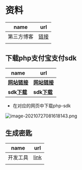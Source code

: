 

#  资料

| name       | url                                                          |
| ---------- | ------------------------------------------------------------ |
| 第三方博客 | [链接](https://blog.csdn.net/jal517486222/article/details/82726491) |
|            |                                                              |



## 下载php支付宝支付sdk

| name                                                         | url                                                          |
| ------------------------------------------------------------ | ------------------------------------------------------------ |
| **[网站链接](https://opendocs.alipay.com/open/270/106291/)** | **[网站链接](https://opendocs.alipay.com/open/270/106291/)** |
| **sdk[下载](https://gw.alipayobjects.com/os/bmw-prod/b946adec-ef8d-4c1b-9faf-3f20dbf318fa.zip)** | **sdk[下载](https://gw.alipayobjects.com/os/bmw-prod/b946adec-ef8d-4c1b-9faf-3f20dbf318fa.zip)** |

- 在对应的网页中下载php-sdk

![image-20210727081618143.png](https://i.loli.net/2021/07/27/rCT9pLSIkBn5gbt.png)



## 生成密匙

| name     | url                                                 |
| -------- | --------------------------------------------------- |
| 开发工具 | [link](https://opendocs.alipay.com/open/291/105971) |
|          |                                                     |

